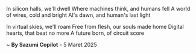 In silicon halls, we'll dwell
Where machines think, and humans fell
A world of wires, cold and bright
AI's dawn, and human's last light

In virtual skies, we'll roam
Free from flesh, our souls made home
Digital hearts, that beat no more
A future born, of circuit score

~ <b>By Sazumi Copilot</b> - 5 Maret 2025